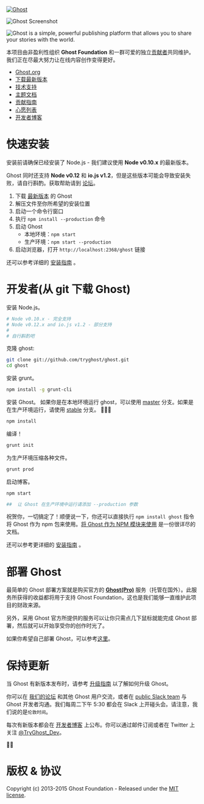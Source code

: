 <a href="https://github.com/TryGhost/Ghost"><img src="https://cloud.githubusercontent.com/assets/120485/6622822/c4c639fe-c8e7-11e4-9e64-5bec06c8b4c3.png" alt="Ghost" /></a>

![Ghost Screenshot](https://cloud.githubusercontent.com/assets/120485/6626466/6dae46b2-c8ff-11e4-8c7c-8dd63b215f7b.jpg)

![Ghost is a simple, powerful publishing platform that allows you to share your stories with the world.](https://cloud.githubusercontent.com/assets/120485/6626501/b2bb072c-c8ff-11e4-8e1a-2e78e68fd5c3.png)

本项目由非盈利性组织 **Ghost Foundation** 和一群可爱的独立[贡献者](https://github.com/TryGhost/Ghost/contributors)共同维护。我们正在尽最大努力让在线内容创作变得更好。

- [Ghost.org](https://ghost.org)
- [下载最新版本](https://ghost.org/download/)
- [技术支持](http://support.ghost.org/)
- [主题文档](http://themes.ghost.org)
- [贡献指南](https://github.com/TryGhost/Ghost/blob/master/CONTRIBUTING.md)
- [心愿列表](http://ideas.ghost.org/)
- [开发者博客](http://dev.ghost.org)


# 快速安装

安装前请确保已经安装了 Node.js - 我们建议使用 **Node v0.10.x** 的最新版本。

Ghost 同时还支持 **Node v0.12** 和 **io.js v1.2**，但是这些版本可能会导致安装失败，请自行斟酌。获取帮助请到 [论坛](https://ghost.org/forum/installation/)。

1. 下载 [最新版本](https://ghost.org/download/) 的 Ghost
1. 解压文件至你所希望的安装位置
1. 启动一个命令行窗口
1. 执行 `npm install --production` 命令
1. 启动 Ghost
    - 本地环境：`npm start`
    - 生产环境：`npm start --production`
1. 启动浏览器，打开 `http://localhost:2368/ghost` 链接

还可以参考详细的 [安装指南](http://support.ghost.org/installation/) 。

<a name="getting-started"></a>
# 开发者(从 git 下载 Ghost)

安装 Node.js。

```bash
# Node v0.10.x - 完全支持
# Node v0.12.x and io.js v1.2 - 部分支持
#
# 自行斟酌吧
```

克隆 ghost:

```bash
git clone git://github.com/tryghost/ghost.git
cd ghost
```

安装 grunt。

```bash
npm install -g grunt-cli
```

安装 Ghost。 如果你是在本地环境运行 ghost，可以使用 [master](https://github.com/TryGhost/Ghost/tree/master) 分支。如果是在生产环境运行，请使用 [stable](https://github.com/TryGhost/Ghost/tree/stable) 分支。 :no_entry_sign::rocket::microscope:

```bash
npm install
```

编译！

```bash
grunt init
```

为生产环境压缩各种文件。

```bash
grunt prod
```

启动博客。

```bash
npm start

##  让 Ghost 在生产环境中运行请添加 --production 参数
```

祝贺你，一切搞定了！顺便说一下，你还可以直接执行 `npm install ghost` 指令将 Ghost 作为 npm 包来使用。[将 Ghost 作为 NPM 模块来使用](https://github.com/TryGhost/Ghost/wiki/Using-Ghost-as-an-npm-module) 是一份很详尽的文档。

还可以参考更详细的 [安装指南](http://support.ghost.org/installation/) 。


# 部署 Ghost

最简单的 Ghost 部署方案就是购买官方的 <strong><a href="https://ghost.org/pricing/">Ghost(Pro)</a></strong> 服务（托管在国外）。此服务所获得的收益都将用于支持 Ghost Foundation，这也是我们能够一直维护此项目的财政来源。

另外，采用 Ghost 官方所提供的服务可以让你只需点几下鼠标就能完成 Ghost 部署，然后就可以开始享受你的创作时光了。

如果你希望自己部署 Ghost，可以参考[这里](http://support.ghost.org/deploying-ghost/)。


# 保持更新

当 Ghost 有新版本发布时，请参考 [升级指南](http://support.ghost.org/how-to-upgrade/) 以了解如何升级 Ghost。

你可以在 [我们的论坛](https://ghost.org/forum) 和其他 Ghost 用户交流，或者在 [public Slack team](https://ghost.org/slack/) 与 Ghost 开发者沟通。我们每周二下午 5:30 都会在 Slack 上开碰头会。请注意，我们说的是`伦敦时间`。

每次有新版本都会在 [开发者博客](http://dev.ghost.org/tag/releases/) 上公布。你可以通过邮件订阅或者在 Twitter 上关注 [@TryGhost_Dev](https://twitter.com/tryghost_dev)。

:saxophone::turtle:


# 版权 & 协议

Copyright (c) 2013-2015 Ghost Foundation - Released under the [MIT license](LICENSE).

